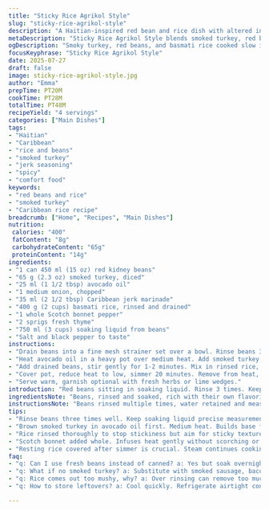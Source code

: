 ```yaml
---
title: "Sticky Rice Agrikol Style"
slug: "sticky-rice-agrikol-style"
description: "A Haitian-inspired red bean and rice dish with altered ingredient amounts and a smoky twist. Uses a blend of smoked turkey instead of pork, and avocado oil replaces vegetable oil. The rice rinsed thoroughly, cooked in bean soaking liquid enriched with seasoning, Scotch bonnet pepper, and fresh herbs. Slight timing variations for cooking and resting. A hearty, flavorful staple with a bit of heat and smokiness, highlighting Caribbean flavors with a twist."
metaDescription: "Sticky Rice Agrikol Style blends smoked turkey, red beans, basmati rice, and Caribbean jerk spices. Cooked in bean soaking liquid with Scotch bonnet heat."
ogDescription: "Smoky turkey, red beans, and basmati rice cooked slow in bean soak. Scotch bonnet, thyme, jerk marinade mix — Caribbean flair with a kick and rich aroma."
focusKeyphrase: "Sticky Rice Agrikol Style"
date: 2025-07-27
draft: false
image: sticky-rice-agrikol-style.jpg
author: "Emma"
prepTime: PT20M
cookTime: PT28M
totalTime: PT48M
recipeYield: "4 servings"
categories: ["Main Dishes"]
tags:
- "Haitian"
- "Caribbean"
- "rice and beans"
- "smoked turkey"
- "jerk seasoning"
- "spicy"
- "comfort food"
keywords:
- "red beans and rice"
- "smoked turkey"
- "Caribbean rice recipe"
breadcrumb: ["Home", "Recipes", "Main Dishes"]
nutrition: 
 calories: "400"
 fatContent: "8g"
 carbohydrateContent: "65g"
 proteinContent: "14g"
ingredients:
- "1 can 450 ml (15 oz) red kidney beans"
- "65 g (2.3 oz) smoked turkey, diced"
- "25 ml (1 1/2 tbsp) avocado oil"
- "1 medium onion, chopped"
- "35 ml (2 1/2 tbsp) Caribbean jerk marinade"
- "400 g (2 cups) basmati rice, rinsed and drained"
- "1 whole Scotch bonnet pepper"
- "2 sprigs fresh thyme"
- "750 ml (3 cups) soaking liquid from beans"
- "Salt and black pepper to taste"
instructions:
- "Drain beans into a fine mesh strainer set over a bowl. Rinse beans 3 times, discard rinse water each time. Reserve 750 ml of last soaking liquid for cooking."
- "Heat avocado oil in a heavy pot over medium heat. Add smoked turkey, cook 2-3 minutes until lightly browned. Add chopped onion and jerk marinade, sauté until onion soft, about 4 minutes."
- "Add drained beans, stir gently for 1-2 minutes. Mix in rinsed rice, whole scotch bonnet, thyme sprigs, and reserved soaking liquid. Season with salt and pepper. Bring to boil."
- "Cover pot, reduce heat to low, simmer 20 minutes. Remove from heat, let rest covered 10 minutes. Remove pepper and thyme stalks before fluffing rice with fork gently to combine."
- "Serve warm, garnish optional with fresh herbs or lime wedges."
introduction: "Red beans sitting in soaking liquid. Rinse 3 times. Keep water, salty with bean flavor. Swap bacon for smoked turkey. Oil changed to smooth avocado, less sharp. The rice — basmati, rinsed clean as always. A jerk marinade mix instead of Haitian marinade, a little less, a little different. Scotch bonnet stays whole, fiery kid in the corner. Thyme doubled, fresh and green. Start slow with meat sizzling, onions sweating and softening, bacterial dance beneath the lid. Beans join late, stirred slow, careful. Liquid lovely and rich, steaming under the lid. Timed different, longer simmer, longer rest. Fluff. Don't mash. Heat runs down, herbs pulled out. Get smoky heat and a smooth rounded flavor. Caribbean heart but revamped."
ingredientsNote: "Beans, rinsed and soaked, rich with their own flavoring water. No wasted liquid here; keeps dish juicy, tied to the beans. Smoked turkey stands in for lard, less fat, more smoke. Avocado oil smooths out flavors without heaviness. Onion, chopped fine, teasing sweetness. Jerk marinade traded in, less than original, brings balanced warmth and spice. Basmati rice rinsed thoroughly to avoid stickiness but still sticky after cooking. Scotch bonnet whole, for heat without burning. Thyme doubled for herbal punch. Salt and pepper adjusted last, after tasting liquid, to balance salty soak. Proportions tweaked for more beans and rice, filling and hearty. Practical and flexible for pantry swaps."
instructionsNote: "Beans rinsed multiple times, water retained and measured, a key step for flavor and liquid control. Heat oil, brown smoked turkey first, building deep flavor. Onions and marinade added early, softening gently to sweet, integrating spices. Beans folded in, careful not to break, cook briefly before rice joins. Whole scotch bonnet and thyme sprigs tossed in, for infusing spice and aroma without chopping. Liquid poured in, salted after tasting soak. Bring up to boil, then simmer gently, covered, until rice cooked through but firm. Rest period key, steam finishes cooking rice. Remove whole spicy and herb elements to avoid bitterness. Fluff rice lightly at end, preserve texture. Serve immediately for best taste and texture."
tips:
- "Rinse beans three times well. Keep soaking liquid precise measurement 750 ml needed. This liquid packs flavor, salty rich. Don't dump or dilute. Use fine mesh strainer to keep beans intact. Beans tender but not mushy matter. Soaking water is part seasoning base."
- "Brown smoked turkey in avocado oil first. Medium heat. Builds base flavor with smoky notes. Don’t rush or crowd pan. Let meat edges get golden, some crisp bits form. Then onions added, sautée till translucence soft. Jerk marinade goes early to bloom spices but keep balanced."
- "Rice rinsed thoroughly to stop stickiness but aim for sticky texture later. Rinsing removes excess starch but with basmati you want clumps after cooking to hold heat and body. Scooping slowly while fluffing keeps grains separate but soft. Fluff only after resting."
- "Scotch bonnet added whole. Infuses heat gently without scorching or bitterness. Remove pepper before serving to avoid sudden spice spikes. Thyme doubled for herbal punch, fresh sprigs release aroma over simmer. Add herbs whole to pull out later cleanly, prevent herb fragments in final."
- "Resting rice covered after simmer is crucial. Steam continues cooking rice while flavors meld. Don’t skip this wait. Heat distributes evenly, texture firms, herbs infuse. Fluff carefully after. Avoid mashing or stirring vigorously to keep bean shape intact. Temperature drop matters for taste balance."
faq:
- "q: Can I use fresh beans instead of canned? a: Yes but soak overnight first. That soaking gives beans time to release flavor. Cook longer usually to soften but less risky to break. Liquid from fresh soak can replace canned bean water. Timing changes. Watch texture."
- "q: What if no smoked turkey? a: Substitute with smoked sausage, bacon, or smoked ham for similar depth. Or just plain turkey but add smoked paprika or liquid smoke. Less fat but bring smoky notes separately. Adjust sauté time since pork vs turkey textures differ."
- "q: Rice comes out too mushy, why? a: Over rinsing can remove too much starch but mostly too much liquid or high heat. Simmer gently low heat with lid on. Use correct water ratio from bean soak. Rest covered helps stabilize texture. Fluff gently, no stirring mid-cook."
- "q: How to store leftovers? a: Cool quickly. Refrigerate airtight container 3-4 days. Freeze in portioned bags or containers up to a month. Reheat covered to trap steam, avoid drying. Add splash of water if too dry when reheating. Can microwave or stovetop."

---
```

